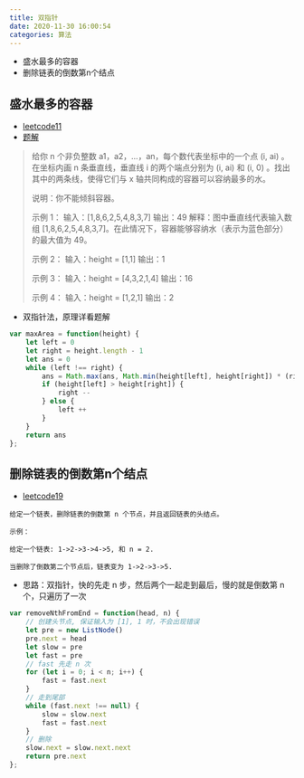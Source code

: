 ```yaml
---
title: 双指针
date: 2020-11-30 16:00:54
categories: 算法
---
```


* 盛水最多的容器
* 删除链表的倒数第n个结点

## 盛水最多的容器

* [leetcode11](https://leetcode-cn.com/problems/container-with-most-water/)
* [题解](https://leetcode-cn.com/problems/container-with-most-water/solution/sheng-zui-duo-shui-de-rong-qi-by-leetcode-solution/)

> 给你 n 个非负整数 a1，a2，...，an，每个数代表坐标中的一个点 (i, ai) 。在坐标内画 n 条垂直线，垂直线 i 的两个端点分别为 (i, ai) 和 (i, 0) 。找出其中的两条线，使得它们与 x 轴共同构成的容器可以容纳最多的水。
>
> 说明：你不能倾斜容器。
>
> 示例 1：
> 输入：[1,8,6,2,5,4,8,3,7]
> 输出：49 
> 解释：图中垂直线代表输入数组 [1,8,6,2,5,4,8,3,7]。在此情况下，容器能够容纳水（表示为蓝色部分）的最大值为 49。
>
> 示例 2：
> 输入：height = [1,1]
> 输出：1
>
> 示例 3：
> 输入：height = [4,3,2,1,4]
> 输出：16
>
> 示例 4：
> 输入：height = [1,2,1]
> 输出：2

* 双指针法，原理详看题解

```js
var maxArea = function(height) {
    let left = 0
    let right = height.length - 1
    let ans = 0
    while (left !== right) {
        ans = Math.max(ans, Math.min(height[left], height[right]) * (right - left))
        if (height[left] > height[right]) {
            right --
        } else {
            left ++
        }
    }
    return ans
};
```

## 删除链表的倒数第n个结点

* [leetcode19](https://leetcode-cn.com/problems/remove-nth-node-from-end-of-list/)

```
给定一个链表，删除链表的倒数第 n 个节点，并且返回链表的头结点。

示例：

给定一个链表: 1->2->3->4->5, 和 n = 2.

当删除了倒数第二个节点后，链表变为 1->2->3->5.
```

* 思路：双指针，快的先走 n 步，然后两个一起走到最后，慢的就是倒数第 n 个，只遍历了一次

```js
var removeNthFromEnd = function(head, n) {
    // 创建头节点, 保证输入为 [1], 1 时，不会出现错误
    let pre = new ListNode()
    pre.next = head
    let slow = pre
    let fast = pre
    // fast 先走 n 次
    for (let i = 0; i < n; i++) {
        fast = fast.next
    }
    // 走到尾部
    while (fast.next !== null) {
        slow = slow.next
        fast = fast.next
    }
    // 删除
    slow.next = slow.next.next
    return pre.next
};
```



